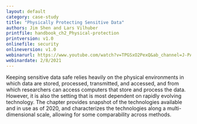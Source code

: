 ```yaml
---
layout: default
category: case-study
title: "Physically Protecting Sensitive Data"
authors: Jim Shen and Lars Vilhuber
printfile: handbook_ch2_Physical-protection
printversion: v1.0
onlinefile: security
onlineversion: v1.0
webinarurl: https://www.youtube.com/watch?v=TPGSxO2PexQ&ab_channel=J-PAL
webinardate: 2/8/2021
---
```


Keeping sensitive data safe relies heavily on the physical environments in which data are stored, processed, transmitted, and accessed, and from which researchers can access computers that store and process the data. However, it is also the setting that is most dependent on rapidly evolving technology. The chapter provides snapshot of the technologies available and in use as of 2020, and characterizes the technologies along a multi-dimensional scale, allowing for some comparability across methods.
